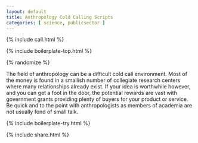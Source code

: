 ```yaml
---
layout: default
title: Anthropology Cold Calling Scripts
categories: [ science, publicsector ]
---
```


{% include call.html %}

{% include boilerplate-top.html %}


{% randomize %}

The field of anthropology can be a difficult cold call environment. Most of the money is found in a smallish number of collegiate research centers where many relationships already exist. If your idea is worthwhile however, and you can get a foot in the door, the potential rewards are vast with government grants providing plenty of buyers for your product or service. Be quick and to the point with anthropologists as members of academia are not usually fond of small talk.

{% include boilerplate-try.html %}

{% include share.html %}